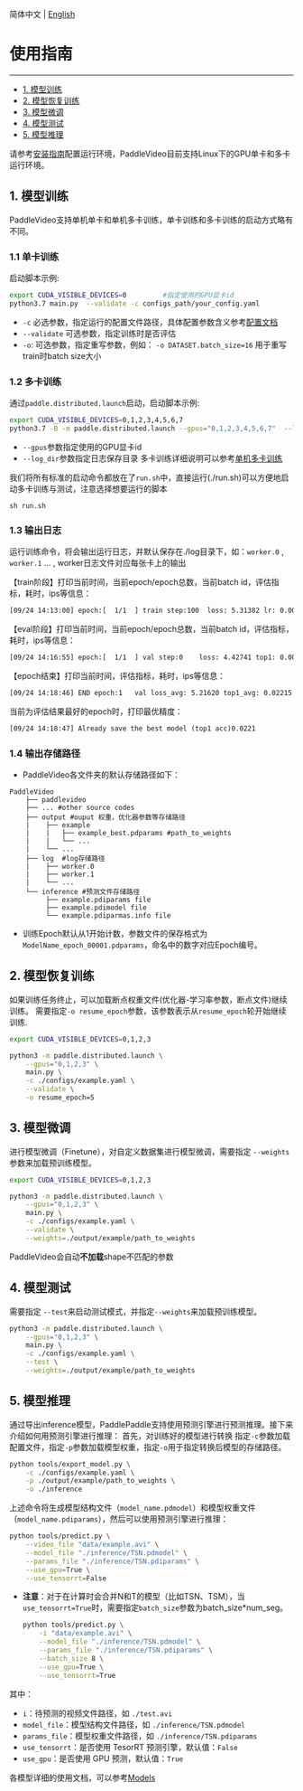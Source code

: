 简体中文 | [English](../en/start.md)

# 使用指南
---

* [1. 模型训练](#1)
* [2. 模型恢复训练](#2)
* [3. 模型微调](#3)
* [4. 模型测试](#4)
* [5. 模型推理](#5)


请参考[安装指南](./install.md)配置运行环境，PaddleVideo目前支持Linux下的GPU单卡和多卡运行环境。



<a name="1"></a>
## 1. 模型训练

PaddleVideo支持单机单卡和单机多卡训练，单卡训练和多卡训练的启动方式略有不同。

### 1.1 单卡训练

启动脚本示例:

```bash
export CUDA_VISIBLE_DEVICES=0         #指定使用的GPU显卡id
python3.7 main.py  --validate -c configs_path/your_config.yaml
```
- `-c` 必选参数，指定运行的配置文件路径，具体配置参数含义参考[配置文档](./contribute/config.md#config-yaml-details)
- `--validate` 可选参数，指定训练时是否评估
-  `-o`: 可选参数，指定重写参数，例如： `-o DATASET.batch_size=16` 用于重写train时batch size大小

### 1.2 多卡训练

通过`paddle.distributed.launch`启动，启动脚本示例:
```bash
export CUDA_VISIBLE_DEVICES=0,1,2,3,4,5,6,7
python3.7 -B -m paddle.distributed.launch --gpus="0,1,2,3,4,5,6,7"  --log_dir=your_log_dir  main.py  --validate -c configs_path/your_config.yaml
```
- `--gpus`参数指定使用的GPU显卡id
- `--log_dir`参数指定日志保存目录
多卡训练详细说明可以参考[单机多卡训练](https://www.paddlepaddle.org.cn/documentation/docs/zh/2.1/guides/02_paddle2.0_develop/06_device_cn.html#danjiduokaxunlian)


我们将所有标准的启动命令都放在了```run.sh```中，直接运行(./run.sh)可以方便地启动多卡训练与测试，注意选择想要运行的脚本
```shell
sh run.sh
```

### 1.3 输出日志

运行训练命令，将会输出运行日志，并默认保存在./log目录下，如：`worker.0` , `worker.1` ... , worker日志文件对应每张卡上的输出

【train阶段】打印当前时间，当前epoch/epoch总数，当前batch id，评估指标，耗时，ips等信息：
```txt
[09/24 14:13:00] epoch:[  1/1  ] train step:100  loss: 5.31382 lr: 0.000250 top1: 0.00000 top5: 0.00000 batch_cost: 0.73082 sec, reader_cost: 0.38075 sec, ips: 5.47330 instance/sec.
```

【eval阶段】打印当前时间，当前epoch/epoch总数，当前batch id，评估指标，耗时，ips等信息：
```txt
[09/24 14:16:55] epoch:[  1/1  ] val step:0    loss: 4.42741 top1: 0.00000 top5: 0.00000 batch_cost: 1.37882 sec, reader_cost: 0.00000 sec, ips: 2.90104 instance/sec.
```

【epoch结束】打印当前时间，评估指标，耗时，ips等信息：
```txt
[09/24 14:18:46] END epoch:1   val loss_avg: 5.21620 top1_avg: 0.02215 top5_avg: 0.08808 avg_batch_cost: 0.04321 sec, avg_reader_cost: 0.00000 sec, batch_cost_sum: 112.69575 sec, avg_ips: 8.41203 instance/sec.
```

当前为评估结果最好的epoch时，打印最优精度：
```txt
[09/24 14:18:47] Already save the best model (top1 acc)0.0221
```

### 1.4 输出存储路径

- PaddleVideo各文件夹的默认存储路径如下：

```
PaddleVideo
    ├── paddlevideo
    ├── ... #other source codes
    ├── output #ouput 权重，优化器参数等存储路径
    |    ├── example
    |    |   ├── example_best.pdparams #path_to_weights
    |    |   └── ...  
    |    └── ...  
    ├── log  #log存储路径
    |    ├── worker.0
    |    ├── worker.1
    |    └── ...  
    └── inference #预测文件存储路径
         ├── example.pdiparams file
         ├── example.pdimodel file
         └── example.pdiparmas.info file
```

- 训练Epoch默认从1开始计数，参数文件的保存格式为`ModelName_epoch_00001.pdparams`，命名中的数字对应Epoch编号。


<a name="2"></a>

## 2. 模型恢复训练

如果训练任务终止，可以加载断点权重文件(优化器-学习率参数，断点文件)继续训练。
需要指定`-o resume_epoch`参数，该参数表示从```resume_epoch```轮开始继续训练.

```bash
export CUDA_VISIBLE_DEVICES=0,1,2,3

python3 -m paddle.distributed.launch \
    --gpus="0,1,2,3" \
    main.py \
    -c ./configs/example.yaml \
    --validate \
    -o resume_epoch=5
```

<a name="3"></a>

## 3. 模型微调

进行模型微调（Finetune），对自定义数据集进行模型微调，需要指定 `--weights` 参数来加载预训练模型。

```bash
export CUDA_VISIBLE_DEVICES=0,1,2,3

python3 -m paddle.distributed.launch \
    --gpus="0,1,2,3" \
    main.py \
    -c ./configs/example.yaml \
    --validate \
    --weights=./output/example/path_to_weights
```

PaddleVideo会自动**不加载**shape不匹配的参数


<a name="4"></a>

## 4. 模型测试

需要指定 `--test`来启动测试模式，并指定`--weights`来加载预训练模型。

```bash
python3 -m paddle.distributed.launch \
    --gpus="0,1,2,3" \
    main.py \
    -c ./configs/example.yaml \
    --test \
    --weights=./output/example/path_to_weights
```

<a name="5"></a>

## 5. 模型推理

通过导出inference模型，PaddlePaddle支持使用预测引擎进行预测推理。接下来介绍如何用预测引擎进行推理：
首先，对训练好的模型进行转换
指定`-c`参数加载配置文件，指定`-p`参数加载模型权重，指定`-o`用于指定转换后模型的存储路径。

```bash
python tools/export_model.py \
    -c ./configs/example.yaml \
    -p ./output/example/path_to_weights \
    -o ./inference
```


上述命令将生成模型结构文件（`model_name.pdmodel`）和模型权重文件（`model_name.pdiparams`），然后可以使用预测引擎进行推理：

```bash
python tools/predict.py \
    --video_file "data/example.avi" \
    --model_file "./inference/TSN.pdmodel" \
    --params_file "./inference/TSN.pdiparams" \
    --use_gpu=True \
    --use_tensorrt=False
```
- **注意**：对于在计算时会合并N和T的模型（比如TSN、TSM），当`use_tensorrt=True`时，需要指定`batch_size`参数为batch_size*num_seg。

    ```bash
    python tools/predict.py \
        -i "data/example.avi" \
        --model_file "./inference/TSN.pdmodel" \
        --params_file "./inference/TSN.pdiparams" \
        --batch_size 8 \
        --use_gpu=True \
        --use_tensorrt=True
    ```

其中：

+ `i`：待预测的视频文件路径，如 `./test.avi`
+ `model_file`：模型结构文件路径，如 `./inference/TSN.pdmodel`
+ `params_file`：模型权重文件路径，如 `./inference/TSN.pdiparams`
+ `use_tensorrt`：是否使用 TesorRT 预测引擎，默认值：`False`
+ `use_gpu`：是否使用 GPU 预测，默认值：`True`

各模型详细的使用文档，可以参考[Models](./model_zoo/README.md)
